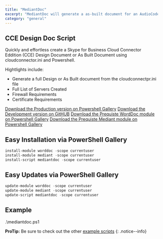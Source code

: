 ```yaml
---
title: "MediantDoc"
excerpt: "MediantDoc will generate a as-built document for an AudioCodes Mediant Device, either via the ini file or irectly from the device"
category: "general"
---
```


## CCE Design Doc Script

Quickly and effortless create a Skype for Business Cloud Connector Eddition (CCE) Design Document or As Built Document using cloudconnector.ini and Powershell.

Hightlights include:
 * Generate a full Design or As Built document from the cloudconnectpr.ini file
 * Full List of Servers Created
 * Firewall Requirements
 * Certificate Requirements
 
[Download the Production version on Powershell Gallery](https://powershellgallery.com/mediantdoc/)
[Download the Development version  on GitHUB](https://github.com/shanehoey/mediantdoc/)
[Download the Prequiste WordDoc module on Powershell Gallery](https://powershellgallery.com/worddoc/)
[Download the Prequiste Mediant module on Powershell Gallery](https://powershellgallery.com/mediant/)


## Easy Installation via PowerShell Gallery
```powershell
install-module worddoc -scope currentuser
install-module mediant -scope currentuser
install-script mediantdoc -scope currentuser
```

## Easy Updates via PowerShell Gallery
```powershell
update-module worddoc -scope currentuser
update-module mediant -scope currentuser
update-script mediantdoc -scope currentuser
```

## Example 
 .\mediantdoc.ps1 


**ProTip:** Be sure to check out the other [example scripts](/worddoc/scripts/) 
{: .notice--info}
